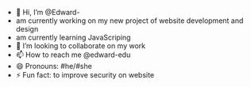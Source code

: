 - 👋 Hi, I’m @Edward-
- am currently working on my new project of website development and design 
- am currently learning JavaScriping 
- 💞️ I’m looking to collaborate on my work 
- 📫 How to reach me @edward-edu
- 😄 Pronouns: #he/#she
- ⚡ Fun fact: to improve security on website 

<!---
Edward-Edu/Edward-Edu is a ✨ special ✨ repository because its `README.md` (this file) appears on your GitHub profile.
You can click the Preview link to take a look at your changes.
--->
